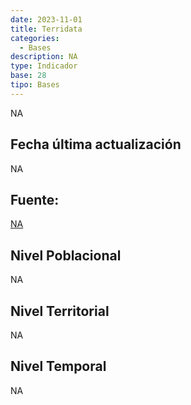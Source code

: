```yaml
---
date: 2023-11-01
title: Terridata
categories:
  - Bases
description: NA
type: Indicador
base: 28
tipo: Bases
--- 
```


NA

## Fecha última actualización
NA

## Fuente:
[NA](NA)

## Nivel Poblacional
 NA

## Nivel Territorial
NA

## Nivel Temporal
NA